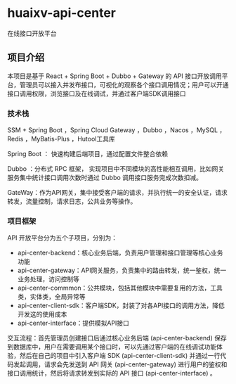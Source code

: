 # huaixv-api-center
 在线接口开放平台

## 项目介绍

本项目是基于 React + Spring Boot + Dubbo + Gateway 的 API 接口开放调用平台，管理员可以接入并发布接口，可视化的观察各个接口调用情况；用户可以开通接口调用权限，浏览接口及在线调试，并通过客户端SDK调用接口

### 技术栈

SSM + Spring Boot ，Spring Cloud Gateway ，Dubbo ，Nacos ，MySQL ，Redis ，MyBatis-Plus ，Hutool工具库

Spring Boot ： 快速构建后端项目，通过配置文件整合依赖

Dubbo ：分布式 RPC 框架， 实现项目中不同模块的高性能相互调用，比如网关服务集中统计接口调用次数时通过 Dubbo 调用接口服务完成次数扣减。

GateWay：作为API网关，集中接受客户端的请求，并执行统一的安全认证，请求转发，流量控制，请求日志，公共业务等操作。

### 项目框架

 API 开放平台分为五个子项目，分别为：

 * api-center-backend：核心业务后端，负责用户管理和接口管理等核心业务功能
 * api-center-gateway：API网关服务，负责集中的路由转发，统一鉴权，统一业务处理，访问控制等
 * api-center-commmon：公共模块，包括其他模块中需要复用的方法，工具类，实体类，全局异常等
 * api-center-client-sdk：客户端SDK，封装了对各API接口的调用方法，降低开发这的使用成本
 * api-center-interface：提供模拟API接口

交互流程：首先管理员创建接口后通过核心业务后端 (api-center-backend) 保存到数据库中，用户在需要调用某个接口时，可以先通过客户端的在线调试功能体验，然后在自己的项目中引入客户端 SDK (api-center-client-sdk) 并通过一行代码发起调用，请求会先发送到 API 网关 (api-center-gateway) 进行用户的鉴权和接口调用统计，然后将请求转发到实际的 API 接口 (api-center-interface) 。
